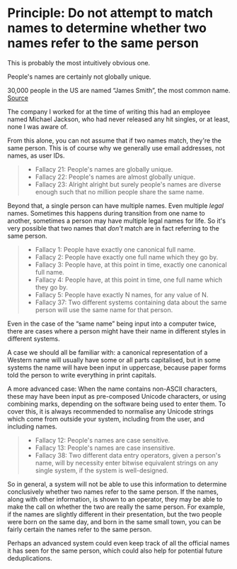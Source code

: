 # Principle: Do not attempt to match names to determine whether two names refer to the same person

This is probably the most intuitively obvious one.

People's names are certainly not globally unique.

30,000 people in the US are named “James Smith”, the most common name.
[Source](https://fivethirtyeight.com/features/whats-the-most-common-name-in-america/)

The company I worked for at the time of writing this had an employee named Michael Jackson,
who had never released any hit singles, or at least, none I was aware of.

From this alone, you can not assume that if two names match, they're the same person.
This is of course why we generally use email addresses, not names, as user IDs.

> - Fallacy 21: People's names are globally unique.
> - Fallacy 22: People's names are almost globally unique.
> - Fallacy 23: Alright alright but surely people's names are diverse enough such that no million people
>   share the same name.

Beyond that, a single person can have multiple names. Even multiple _legal_ names.
Sometimes this happens during transition from one name to another, sometimes a person
may have multiple legal names for life. So it's very possible that two names that _don't_
match are in fact referring to the same person.

> - Fallacy 1: People have exactly one canonical full name.
> - Fallacy 2: People have exactly one full name which they go by.
> - Fallacy 3: People have, at this point in time, exactly one canonical full name.
> - Fallacy 4: People have, at this point in time, one full name which they go by.
> - Fallacy 5: People have exactly N names, for any value of N.
> - Fallacy 37: Two different systems containing data about the same person will use the same name for that person.

Even in the case of the “same name” being input into a computer twice, there are cases where
a person might have their name in different styles in different systems.

A case we should all be familiar with: a canonical representation of a Western name
will usually have some or all parts capitalised, but in some systems the name will have
been input in uppercase, because paper forms told the person to write everything in print capitals.

A more advanced case: When the name contains non-ASCII characters, these may have been input
as pre-composed Unicode characters, or using combining marks, depending on the software being
used to enter them. To cover this, it is always recommended to normalise any Unicode strings
which come from outside your system, including from the user, and including names.

> - Fallacy 12: People's names are case sensitive.
> - Fallacy 13: People's names are case insensitive.
> - Fallacy 38: Two different data entry operators, given a person's name, will by necessity enter
>   bitwise equivalent strings on any single system, if the system is well-designed.

So in general, a system will not be able to use this information to determine conclusively
whether two names refer to the same person. If the names, along with other information,
is shown to an operator, they may be able to make the call on whether the two are really
the same person. For example, if the names are slightly different in their presentation,
but the two people were born on the same day, and born in the same small town, you can
be fairly certain the names refer to the same person.

Perhaps an advanced system could even keep track of all the official names it has seen
for the same person, which could also help for potential future deduplications.
